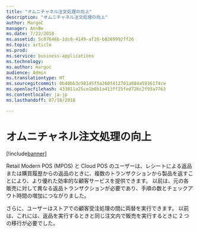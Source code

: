 ```yaml
---
title: "オムニチャネル注文処理の向上"
description: "オムニチャネル注文処理の向上"
author: MargoC
manager: AnnBe
ms.date: 7/22/2018
ms.assetid: 5c07646b-1dc8-4149-af28-b8269992ff26
ms.topic: article
ms.prod: 
ms.service: business-applications
ms.technology: 
ms.author: margoc
audience: Admin
ms.translationtype: HT
ms.sourcegitcommit: 0b40bb3c98145f5a260f412701a884a5936174ce
ms.openlocfilehash: 433811a25ce1b6b1a413ff25fed726c2f93a7763
ms.contentlocale: ja-jp
ms.lasthandoff: 07/18/2018

---
```

#  <a name="improved-omni-channel-order-processing"></a>オムニチャネル注文処理の向上


[!include[banner](../../includes/banner.md)]

Retail Modern POS (MPOS) と Cloud POS のユーザーは、レシートによる返品または購買履歴からの返品のときに、複数のトランザクションから製品を返すことにより、より優れた効率的な顧客サービスを提供できます。 以前は、元の各販売に対して異なる返品トランザクションが必要であり、手順の数とチェックアウト時間の増加につながりました。

さらに、ユーザーはストアでの顧客受注処理の間に両替を実行できます。 以前は、これには、返品を実行するときと同じ注文内で販売を実行するときに 2 つの移行が必要でした。

